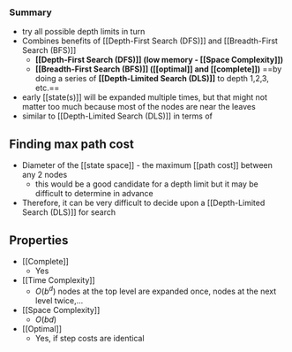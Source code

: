 ### Summary
- try all possible depth limits in turn
- Combines benefits of [[Depth-First Search (DFS)]] and [[Breadth-First Search (BFS)]]
	- **[[Depth-First Search (DFS)]] (low memory - [[Space Complexity]])** 
	- **[[Breadth-First Search (BFS)]] ([[optimal]] and [[complete]])** 
	==by doing a series of **[[Depth-Limited Search (DLS)]]** to depth 1,2,3, etc.==
- early [[state(s)]] will be expanded multiple times, but that might not matter too much because most of the nodes are near the leaves
- similar to [[Depth-Limited Search (DLS)]] in terms of 
## Finding max path cost
- Diameter of the [[state space]] - the maximum [[path cost]] between any 2 nodes
	- this would be a good candidate for a depth limit but it may be difficult to determine in advance
- Therefore, it can be very difficult to decide upon a [[Depth-Limited Search (DLS)]] for search
## Properties
- [[Complete]]
    - Yes
- [[Time Complexity]]
    - $O(b^d)$ nodes at the top level are expanded once, nodes at the next level twice,...
- [[Space Complexity]]
    - $O(bd)$
- [[Optimal]]
    - Yes, if step costs are identical